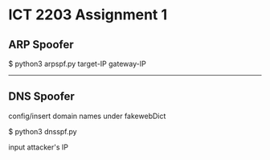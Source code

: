 # ICT 2203 Assignment 1

## ARP Spoofer

$ python3 arpspf.py target-IP gateway-IP

************************************************

## DNS Spoofer

config/insert domain names under fakewebDict

$ python3 dnsspf.py

input attacker's IP

